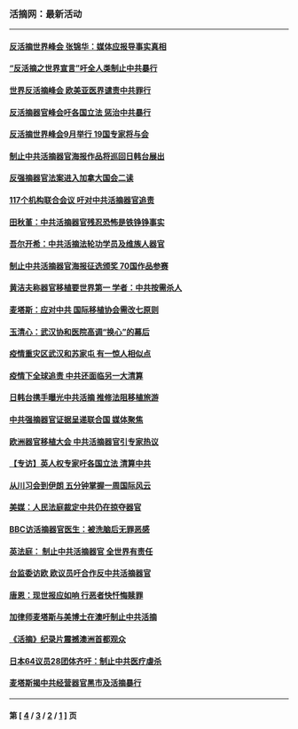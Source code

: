 ### 活摘网：最新活动
---
#### [反活摘世界峰会 张锦华：媒体应报导事实真相](../../pages/nf5883/n13278502.md?10080430) 
#### [“反活摘之世界宣言”吁全人类制止中共暴行](../../pages/nf5883/n13259730.md?10080430) 
#### [世界反活摘峰会 欧美亚医界谴责中共罪行](../../pages/nf5883/n13253550.md?10080430) 
#### [反活摘器官峰会吁各国立法 惩治中共暴行](../../pages/nf5883/n13245052.md?10080430) 
#### [反活摘世界峰会9月举行 19国专家将与会](../../pages/nf5883/n13201492.md?10080430) 
#### [制止中共活摘器官海报作品将巡回日韩台展出](../../pages/nf5883/n13177791.md?10080430) 
#### [反强摘器官法案进入加拿大国会二读](../../pages/nf5883/n13033450.md?10080430) 
#### [117个机构联合会议 吁对中共活摘器官追责](../../pages/nf5883/n12775087.md?10080430) 
#### [田秋堇：中共活摘器官残忍恐怖是铁铮铮事实](../../pages/nf5883/n12702148.md?10080430) 
#### [吾尔开希：中共活摘法轮功学员及维族人器官](../../pages/nf5883/n12693197.md?10080430) 
#### [制止中共活摘器官海报征选颁奖 70国作品参赛](../../pages/nf5883/n12692050.md?10080430) 
#### [黄洁夫称器官移植要世界第一 学者：中共按需杀人](../../pages/nf5883/n12572329.md?10080430) 
#### [麦塔斯：应对中共 国际移植协会需改七原则](../../pages/nf5883/n12514711.md?10080430) 
#### [玉清心：武汉协和医院高调“换心”的幕后](../../pages/nf5883/n12298730.md?10080430) 
#### [疫情重灾区武汉和苏家屯 有一惊人相似点](../../pages/nf5883/n12150824.md?10080430) 
#### [疫情下全球追责 中共还面临另一大清算](../../pages/nf5883/n12070397.md?10080430) 
#### [日韩台携手曝光中共活摘 推修法阻移植旅游](../../pages/nf5883/n11712046.md?10080430) 
#### [中共强摘器官证据呈递联合国 媒体聚焦](../../pages/nf5883/n11546426.md?10080430) 
#### [欧洲器官移植大会 中共活摘器官引专家热议](../../pages/nf5883/n11539095.md?10080430) 
#### [【专访】英人权专家吁各国立法 清算中共](../../pages/nf5883/n11367315.md?10080430) 
#### [从川习会到伊朗 五分钟掌握一周国际风云](../../pages/nf5883/n11338520.md?10080430) 
#### [美媒：人民法庭裁定中共仍在掠夺器官](../../pages/nf5883/n11334897.md?10080430) 
#### [BBC访活摘器官医生：被洗脑后无罪恶感](../../pages/nf5883/n11335935.md?10080430) 
#### [英法庭： 制止中共活摘器官 全世界有责任](../../pages/nf5883/n11330691.md?10080430) 
#### [台监委访欧 欧议员吁合作反中共活摘器官](../../pages/nf5883/n11109190.md?10080430) 
#### [唐恩：现世报应如响 行恶者快忏悔赎罪](../../pages/nf5883/n11104016.md?10080430) 
#### [加律师麦塔斯与美博士在澳吁制止中共活摘](../../pages/nf5883/n10724764.md?10080430) 
#### [《活摘》纪录片震撼澳洲首都观众](../../pages/nf5883/n10722747.md?10080430) 
#### [日本64议员28团体齐吁：制止中共医疗虐杀](../../pages/nf5883/n10587757.md?10080430) 
#### [麦塔斯揭中共经营器官黑市及活摘暴行](../../pages/nf5883/n10442407.md?10080430) 

---
#### 第 [ [4](./4.md?10080430) / [3](./3.md?10080430) / [2](./2.md?10080430) / [1](./1.md?10080430) ] 页

